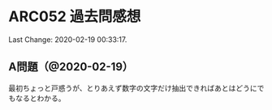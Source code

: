 # ARC052 過去問感想

Last Change: 2020-02-19 00:33:17.

## A問題（@2020-02-19）

最初ちょっと戸惑うが、とりあえず数字の文字だけ抽出できればあとはどうにでもなるとわかる。

